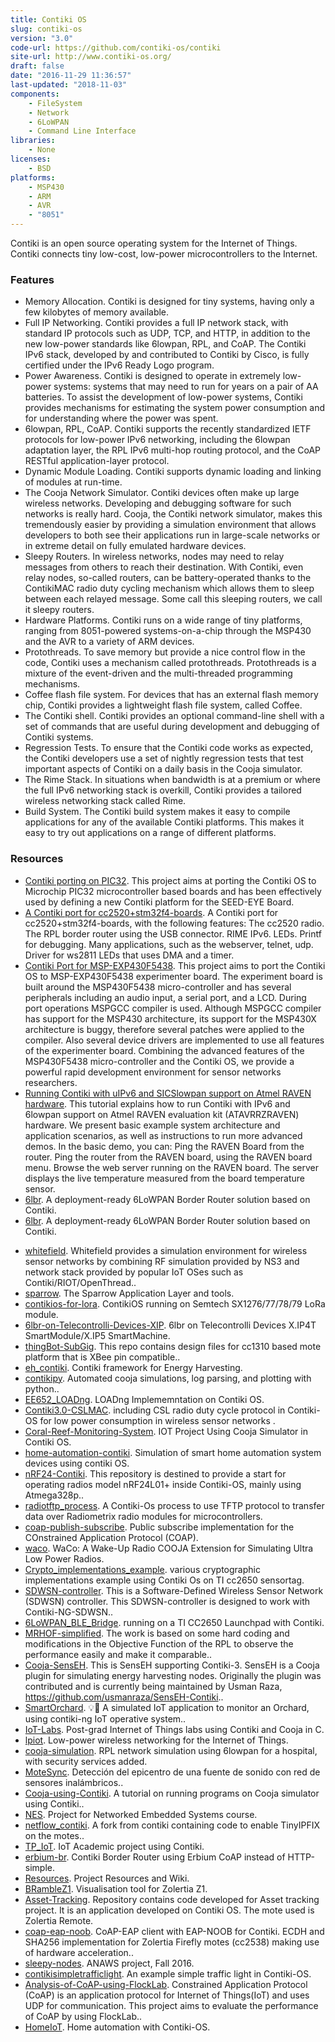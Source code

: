 ```yaml
---
title: Contiki OS
slug: contiki-os
version: "3.0"
code-url: https://github.com/contiki-os/contiki
site-url: http://www.contiki-os.org/
draft: false
date: "2016-11-29 11:36:57"
last-updated: "2018-11-03"
components:
    - FileSystem
    - Network
    - 6LoWPAN
    - Command Line Interface
libraries:
    - None
licenses:
    - BSD
platforms:
    - MSP430
    - ARM
    - AVR
    - "8051"
---
```

Contiki is an open source operating system for the Internet of Things. Contiki connects tiny low-cost, low-power microcontrollers to the Internet.

<!--more-->

### Features

- Memory Allocation. Contiki is designed for tiny systems, having only a few kilobytes of memory available.
- Full IP Networking. Contiki provides a full IP network stack, with standard IP protocols such as UDP, TCP, and HTTP, in addition to the new low-power standards like 6lowpan, RPL, and CoAP. The Contiki IPv6 stack, developed by and contributed to Contiki by Cisco, is fully certified under the IPv6 Ready Logo program.
- Power Awareness. Contiki is designed to operate in extremely low-power systems: systems that may need to run for years on a pair of AA batteries. To assist the development of low-power systems, Contiki provides mechanisms for estimating the system power consumption and for understanding where the power was spent.
- 6lowpan, RPL, CoAP. Contiki supports the recently standardized IETF protocols for low-power IPv6 networking, including the 6lowpan adaptation layer, the RPL IPv6 multi-hop routing protocol, and the CoAP RESTful application-layer protocol.
- Dynamic Module Loading. Contiki supports dynamic loading and linking of modules at run-time.
- The Cooja Network Simulator. Contiki devices often make up large wireless networks. Developing and debugging software for such networks is really hard. Cooja, the Contiki network simulator, makes this tremendously easier by providing a simulation environment that allows developers to both see their applications run in large-scale networks or in extreme detail on fully emulated hardware devices.
- Sleepy Routers. In wireless networks, nodes may need to relay messages from others to reach their destination. With Contiki, even relay nodes, so-called routers, can be battery-operated thanks to the ContikiMAC radio duty cycling mechanism which allows them to sleep between each relayed message. Some call this sleeping routers, we call it sleepy routers.
- Hardware Platforms. Contiki runs on a wide range of tiny platforms, ranging from 8051-powered systems-on-a-chip through the MSP430 and the AVR to a variety of ARM devices.
- Protothreads. To save memory but provide a nice control flow in the code, Contiki uses a mechanism called protothreads. Protothreads is a mixture of the event-driven and the multi-threaded programming mechanisms.
- Coffee flash file system. For devices that has an external flash memory chip, Contiki provides a lightweight flash file system, called Coffee.
- The Contiki shell. Contiki provides an optional command-line shell with a set of commands that are useful during development and debugging of Contiki systems.
- Regression Tests. To ensure that the Contiki code works as expected, the Contiki developers use a set of nightly regression tests that test important aspects of Contiki on a daily basis in the Cooja simulator.
- The Rime Stack. In situations when bandwidth is at a premium or where the full IPv6 networking stack is overkill, Contiki provides a tailored wireless networking stack called Rime.
- Build System. The Contiki build system makes it easy to compile applications for any of the available Contiki platforms. This makes it easy to try out applications on a range of different platforms.

### Resources

- [Contiki porting on PIC32](http://rtn.sssup.it/index.php/software/contiki). This project aims at porting the Contiki OS to Microchip PIC32 microcontroller based boards and has been effectively used by defining a new Contiki platform for the SEED-EYE Board.
- [A Contiki port for cc2520+stm32f4-boards](http://vedder.se/2013/10/a-contiki-port-for-my-custom-cc2520stm32f4-boards/). A Contiki port for cc2520+stm32f4-boards, with the following features: The cc2520 radio. The RPL border router using the USB connector. RIME IPv6. LEDs. Printf for debugging. Many applications, such as the webserver, telnet, udp. Driver for ws2811 LEDs that uses DMA and a timer.
- [Contiki Port for MSP-EXP430F5438](http://www.yildiz.edu.tr/~cihan/contiki.php). This project aims to port the Contiki OS to MSP-EXP430F5438 experimenter board. The experiment board is built around the MSP430F5438 micro-controller and has several peripherals including an audio input, a serial port, and a LCD. During port operations MSPGCC compiler is used. Although MSPGCC compiler has support for the MSP430 architecture, its support for the MSP430X architecture is buggy, therefore several patches were applied to the compiler. Also several device drivers are implemented to use all features of the experimenter board. Combining the advanced features of the MSP430F5438 micro-controller and the Contiki OS, we provide a powerful rapid development environment for sensor networks researchers.
- [Running Contiki with uIPv6 and SICSlowpan support on Atmel RAVEN hardware](http://dak664.github.io/contiki-doxygen/a01682.html). This tutorial explains how to run Contiki with IPv6 and 6lowpan support on Atmel RAVEN evaluation kit (ATAVRRZRAVEN) hardware. We present basic example system architecture and application scenarios, as well as instructions to run more advanced demos. In the basic demo, you can: Ping the RAVEN Board from the router. Ping the router from the RAVEN board, using the RAVEN board menu. Browse the web server running on the RAVEN board. The server displays the live temperature measured from the board temperature sensor.
- [6lbr](http://cetic.github.io/6lbr/#). A deployment-ready 6LoWPAN Border Router solution based on Contiki.
- [6lbr](http://cetic.github.io/6lbr/). A deployment-ready 6LoWPAN Border Router solution based on Contiki.
<!--github-projects-->
- [whitefield](https://github.com/whitefield-framework/whitefield). Whitefield provides a simulation environment for wireless sensor networks by combining RF simulation provided by NS3 and network stack provided by popular IoT OSes such as Contiki/RIOT/OpenThread..
- [sparrow](https://github.com/sics-iot/sparrow). The Sparrow Application Layer and tools.
- [contikios-for-lora](https://github.com/rajeev1986/contikios-for-lora). ContikiOS running on Semtech SX1276/77/78/79 LoRa module.
- [6lbr-on-Telecontrolli-Devices-XIP](https://github.com/Telecontrolli/6lbr-on-Telecontrolli-Devices-XIP). 6lbr on Telecontrolli Devices X.IP4T SmartModule/X.IP5 SmartMachine.
- [thingBot-SubGig](https://github.com/automote/thingBot-SubGig). This repo contains design files for cc1310 based mote platform that is XBee pin compatible..
- [eh_contiki](https://github.com/victorcionca/eh_contiki). Contiki framework for Energy Harvesting.
- [contikipy](https://github.com/mbaddeley/contikipy). Automated cooja simulations, log parsing, and plotting with python..
- [EE652_LOADng](https://github.com/jiahaoliang/EE652_LOADng). LOADng Implememntation on Contiki OS.
- [Contiki3.0-CSLMAC](https://github.com/Daparrag/Contiki3.0-CSLMAC). including CSL radio duty cycle protocol in Contiki-OS for low power consumption in wireless sensor networks .
- [Coral-Reef-Monitoring-System](https://github.com/siddharthprakash1/Coral-Reef-Monitoring-System). IOT Project Using Cooja Simulator  in Contiki OS.
- [home-automation-contiki](https://github.com/kanika2296/home-automation-contiki). Simulation of smart home automation system devices using contiki OS.
- [nRF24-Contiki](https://github.com/Vinggui/nRF24-Contiki). This repository is destined to provide a start for operating radios model nRF24L01+ inside Contiki-OS, mainly using Atmega328p..
- [radiotftp_process](https://github.com/alpsayin/radiotftp_process). A Contiki-Os process to use TFTP protocol to transfer data over Radiometrix radio modules for microcontrollers.
- [coap-publish-subscribe](https://github.com/federicorossifr/coap-publish-subscribe). Public subscribe implementation for the COnstrained Application Protocol (COAP).
- [waco](https://github.com/waco-sim/waco). WaCo: A Wake-Up Radio COOJA Extension for Simulating Ultra Low Power Radios.
- [Crypto_implementations_example](https://github.com/SuperKogito/Crypto_implementations_example). various cryptographic implementations example using Contiki Os on TI cc2650 sensortag.
- [SDWSN-controller](https://github.com/fdojurado/SDWSN-controller). This is a Software-Defined Wireless Sensor Network (SDWSN) controller. This SDWSN-controller is designed to work with Contiki-NG-SDWSN..
- [6LoWPAN_BLE_Bridge](https://github.com/SAMUD/6LoWPAN_BLE_Bridge). running on a TI CC2650 Launchpad with Contiki.
- [MRHOF-simplified](https://github.com/jonty1604/MRHOF-simplified). The work is based on some hard coding and modifications in the Objective Function of the RPL to observe the performance easily and make it comparable..
- [Cooja-SensEH](https://github.com/iPAS/Cooja-SensEH). This is SensEH supporting Contiki-3. SensEH is a Cooja plugin for simulating energy harvesting nodes. Originally the plugin was contributed and is currently being maintained by Usman Raza, https://github.com/usmanraza/SensEH-Contiki..
- [SmartOrchard](https://github.com/ariannagavioli/SmartOrchard). 💡🌳 A simulated IoT application to monitor an Orchard, using contiki-ng IoT operative system..
- [IoT-Labs](https://github.com/Sarsoo/IoT-Labs). Post-grad Internet of Things labs using Contiki and Cooja in C.
- [lpiot](https://github.com/carlocorradini/lpiot). Low-power wireless networking for the Internet of Things.
- [cooja-simulation](https://github.com/pavanchhatpar/cooja-simulation). RPL network simulation using 6lowpan for a hospital, with security services added.
- [MoteSync](https://github.com/jebentancour/MoteSync). Detección del epicentro de una fuente de sonido con red de sensores inalámbricos..
- [Cooja-using-Contiki](https://github.com/shujathkhan/Cooja-using-Contiki). A tutorial on running programs on Cooja simulator using Contiki..
- [NES](https://github.com/valeriot90/NES). Project for Networked Embedded Systems course.
- [netflow_contiki](https://github.com/edd19/netflow_contiki). A fork from contiki containing code to enable TinyIPFIX on the motes..
- [TP_IoT](https://github.com/AnasHafsi/TP_IoT). IoT Academic project using Contiki.
- [erbium-br](https://github.com/shantanoo-desai/erbium-br). Contiki Border Router using Erbium CoAP instead of HTTP-simple.
- [Resources](https://github.com/IoT-UTLC/Resources). Project Resources and Wiki.
- [BRambleZ1](https://github.com/shantanoo-desai/BRambleZ1). Visualisation tool for Zolertia Z1.
- [Asset-Tracking](https://github.com/yadhu1961/Asset-Tracking). Repository contains code developed for Asset tracking project. It is an application developed on Contiki OS. The mote used is Zolertia Remote.
- [coap-eap-noob](https://github.com/eduingles/coap-eap-noob). CoAP-EAP client with EAP-NOOB for Contiki. ECDH and SHA256 implementation for Zolertia Firefly motes (cc2538) making use of hardware acceleration..
- [sleepy-nodes](https://github.com/Fpculcasi/sleepy-nodes). ANAWS project, Fall 2016.
- [contikisimpletrafficlight](https://github.com/tuanlh/contikisimpletrafficlight). An example simple traffic light in Contiki-OS.
- [Analysis-of-CoAP-using-FlockLab](https://github.com/pockemon/Analysis-of-CoAP-using-FlockLab). Constrained Application Protocol (CoAP) is an application protocol for Internet of Things(IoT) and uses UDP for communication. This project aims to evaluate the performance of CoAP by using FlockLab..
- [HomeIoT](https://github.com/leoll2/HomeIoT). Home automation with Contiki-OS.
